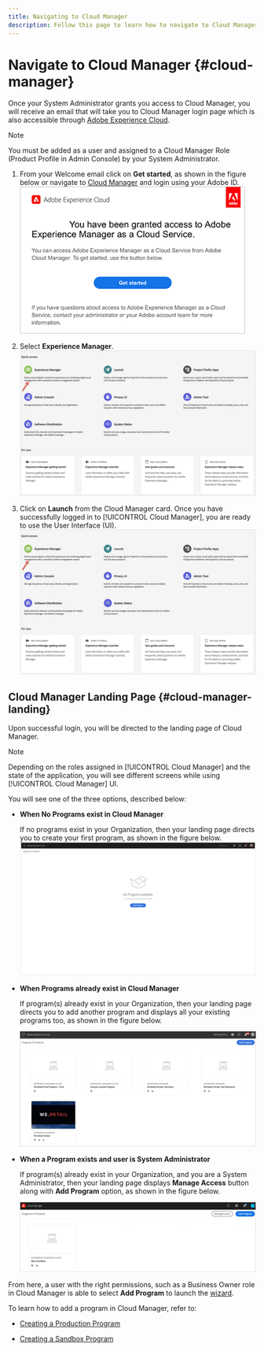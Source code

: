 ```yaml
---
title: Navigating to Cloud Manager
description: Follow this page to learn how to navigate to Cloud Manager landing page
---
```


# Navigate to Cloud Manager {#cloud-manager}

Once your System Administrator grants you access to Cloud Manager, you will receive an email that will take you to Cloud Manager login page which is also accessible through [Adobe Experience Cloud](https://my.cloudmanager.adobe.com/). 

>[!NOTE]
>You must be added as a user and assigned to a Cloud Manager Role (Product Profile in Admin Console) by your System Administrator. 

1. From your Welcome email click on **Get started**, as shown in the figure below or navigate to [Cloud Manager](https://experience.adobe.com) and login using your Adobe ID.  
    ![](/help/onboarding/what-is-required/assets/get-started-email.png)

1. Select **Experience Manager**.
   ![](/help/onboarding/getting-access-to-aem-in-cloud/assets/landing-page1.png)
   
1. Click on **Launch** from the Cloud Manager card.
   Once you have successfully logged in to [!UICONTROL Cloud Manager], you are ready to use the User Interface (UI).
   ![](/help/onboarding/getting-access-to-aem-in-cloud/assets/landing-page1.png)
  

## Cloud Manager Landing Page {#cloud-manager-landing}

Upon successful login, you will be directed to the landing page of Cloud Manager.

>[!NOTE]
>Depending on the roles assigned in [!UICONTROL Cloud Manager] and the state of the application, you will see different screens while using [!UICONTROL Cloud Manager] UI.

You will see one of the three options, described below:

* **When No Programs exist in Cloud Manager**

   If no programs exist in your Organization, then your landing page directs you to create your first program, as shown in the figure below.
   ![](/help/onboarding/getting-access-to-aem-in-cloud/assets/first_timelogin0.png)

* **When Programs already exist in Cloud Manager**

   If program(s) already exist in your Organization, then your landing page directs you to add another program and displays all your existing programs too, as shown in the figure below.

   ![](/help/onboarding/getting-access-to-aem-in-cloud/assets/first_timelogin1.png)

* **When a Program exists and user is System Administrator**

   If program(s) already exist in your Organization, and you are a System Administrator, then your landing page displays **Manage Access** button along with **Add Program** option, as shown in the figure below.

   ![](/help/onboarding/getting-access-to-aem-in-cloud/assets/admin-console-4.png)

From here, a user with the right permissions, such as a Business Owner role in Cloud Manager is able to select **Add Program** to launch the [wizard](/help/onboarding/getting-access-to-aem-in-cloud/using-the-wizard.md).

To learn how to add a program in Cloud Manager, refer to:

* [Creating a Production Program](/help/onboarding/getting-access-to-aem-in-cloud/creating-production-program.md)

* [Creating a Sandbox Program](/help/onboarding/getting-access-to-aem-in-cloud/creating-sandbox-program.md)